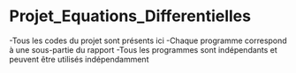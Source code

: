 # Projet_Equations_Differentielles
-Tous les codes du projet sont présents ici
-Chaque programme correspond à une sous-partie du rapport
-Tous les programmes sont indépendants et peuvent être utilisés indépendamment
